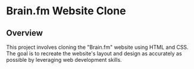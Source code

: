 # Brain.fm Website Clone

## Overview

This project involves cloning the "Brain.fm" website using HTML and CSS. The goal is to recreate the website's layout and design as accurately as possible by leveraging web development skills.
